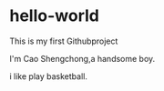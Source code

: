 # hello-world
This is my first Githubproject

I'm Cao Shengchong,a handsome boy.

i like play basketball.
